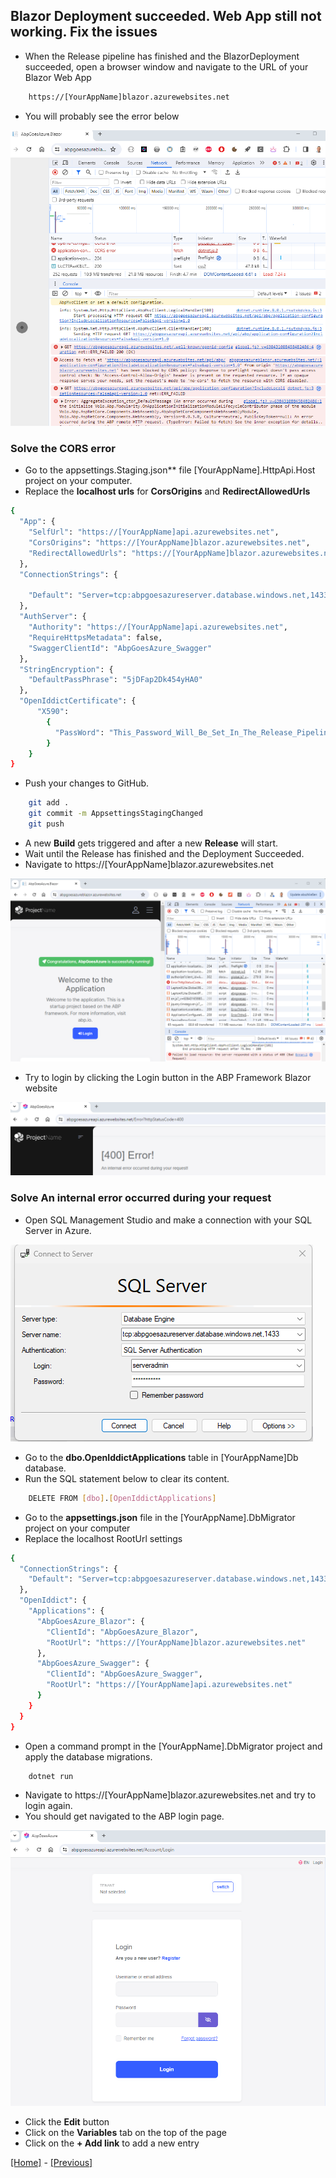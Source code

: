 ## Blazor Deployment succeeded. Web App still not working. Fix the issues

* When the Release pipeline has finished and the BlazorDeployment succeeded, open a browser window and navigate to the URL of your Blazor Web App

```html
    https://[YourAppName]blazor.azurewebsites.net
```

* You will probably see the error below

![Exceptions after the blazor deployment](../images/exceptions_after_blazor_deployment.png)

### Solve the CORS error

* Go to the appsettings.Staging.json** file [YourAppName].HttpApi.Host project on your computer.
* Replace the **localhost urls** for **CorsOrigins** and **RedirectAllowedUrls**

```bash
{
  "App": {
    "SelfUrl": "https://[YourAppName]api.azurewebsites.net",
    "CorsOrigins": "https://[YourAppName]blazor.azurewebsites.net",
    "RedirectAllowedUrls": "https://[YourAppName]blazor.azurewebsites.net"
  },
  "ConnectionStrings": {
    
    "Default": "Server=tcp:abpgoesazureserver.database.windows.net,1433;Initial Catalog=AbpGoesAzureDb;Persist Security Info=False;User ID=serveradmin;Password=Server2008!;MultipleActiveResultSets=False;Encrypt=True;TrustServerCertificate=False;Connection Timeout=30;"
  },
  "AuthServer": {
    "Authority": "https://[YourAppName]api.azurewebsites.net",
    "RequireHttpsMetadata": false,
    "SwaggerClientId": "AbpGoesAzure_Swagger"
  },
  "StringEncryption": {
    "DefaultPassPhrase": "5jDFap2Dk454yHA0"
  },
  "OpenIddictCertificate": { 
      "X590": 
        { 
          "PassWord": "This_Password_Will_Be_Set_In_The_Release_Pipeline" 
        }  
    }
}
```

* Push your changes to GitHub.

```bash
    git add .
    git commit -m AppsettingsStagingChanged
    git push
```

* A new **Build** gets triggered and after a new **Release** will start.
* Wait until the Release has finished and the Deployment Succeeded.
* Navigate to https://[YourAppName]blazor.azurewebsites.net

![Congratulations, is successfully running!](../images/blazor_page_up_and_running.png)

* Try to login by clicking the Login button in the ABP Framework Blazor website

![An internal error occurred!](../images/an_internal_error_occurred_during_your_request.png)

### Solve An internal error occurred during your request

* Open SQL Management Studio and make a connection with your SQL Server in Azure.

![Connect to Server!](../images/connect_to_server_database_in_azure.png)

* Go to the **dbo.OpenIddictApplications** table in [YourAppName]Db database.
* Run the SQL statement below to clear its content.

```bash
    DELETE FROM [dbo].[OpenIddictApplications]
```

* Go to the **appsettings.json** file in the [YourAppName].DbMigrator project on your computer
* Replace the localhost RootUrl settings  

```bash
{
  "ConnectionStrings": {
    "Default": "Server=tcp:abpgoesazureserver.database.windows.net,1433;Initial Catalog=AbpGoesAzureDb;Persist Security Info=False;User ID=serveradmin;Password=Server2008!;MultipleActiveResultSets=False;Encrypt=True;TrustServerCertificate=False;Connection Timeout=30;"
  },
  "OpenIddict": {
    "Applications": {
      "AbpGoesAzure_Blazor": {
        "ClientId": "AbpGoesAzure_Blazor",
        "RootUrl": "https://[YourAppName]blazor.azurewebsites.net"
      },
      "AbpGoesAzure_Swagger": {
        "ClientId": "AbpGoesAzure_Swagger",
        "RootUrl": "https://[YourAppName]api.azurewebsites.net"
      }
    }
  }
}
```

* Open a command prompt in the [YourAppName].DbMigrator project and apply the database migrations.

```bash
    dotnet run
```

* Navigate to https://[YourAppName]blazor.azurewebsites.net and try to login again.
* You should get navigated to the ABP login page.

![Connect to Server!](../images/abp_login_screen.png)


















* Click the **Edit** button
* Click on the **Variables** tab on the top of the page
* Click on the **+ Add link** to add a new entry

[[Home]](../README.md) - [[Previous]](tutorial/../9.add-an-extra-stage-in-the-release-pipeline-for-the-blazor-project.md)